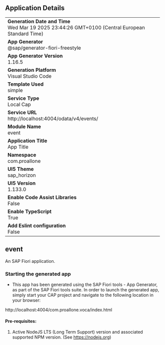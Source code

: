 ## Application Details
|               |
| ------------- |
|**Generation Date and Time**<br>Wed Mar 19 2025 23:44:26 GMT+0100 (Central European Standard Time)|
|**App Generator**<br>@sap/generator-fiori-freestyle|
|**App Generator Version**<br>1.16.5|
|**Generation Platform**<br>Visual Studio Code|
|**Template Used**<br>simple|
|**Service Type**<br>Local Cap|
|**Service URL**<br>http://localhost:4004/odata/v4/events/|
|**Module Name**<br>event|
|**Application Title**<br>App Title|
|**Namespace**<br>com.proallone|
|**UI5 Theme**<br>sap_horizon|
|**UI5 Version**<br>1.133.0|
|**Enable Code Assist Libraries**<br>False|
|**Enable TypeScript**<br>True|
|**Add Eslint configuration**<br>False|

## event

An SAP Fiori application.

### Starting the generated app

-   This app has been generated using the SAP Fiori tools - App Generator, as part of the SAP Fiori tools suite.  In order to launch the generated app, simply start your CAP project and navigate to the following location in your browser:

http://localhost:4004/com.proallone.voca/index.html

#### Pre-requisites:

1. Active NodeJS LTS (Long Term Support) version and associated supported NPM version.  (See https://nodejs.org)


